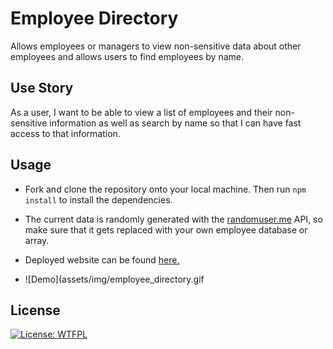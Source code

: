 # Employee Directory

Allows employees or managers to view non-sensitive data about other employees and allows users to find employees by name.

## Use Story

As a user, I want to be able to view a list of employees and their non-sensitive information as well as search by name so that I can have fast access to that information.

## Usage

- Fork and clone the repository onto your local machine. Then run `npm install` to install the dependencies.
- The current data is randomly generated with the [randomuser.me](https://randomuser.me/) API, so make sure that it gets replaced with your own employee database or array.
- Deployed website can be found [here.](https://gwensanabria.github.io/Employee_Directory/)

- ![Demo](assets/img/employee_directory.gif

## License

[![License: WTFPL](https://img.shields.io/badge/License-WTFPL-brightgreen.svg)](http://www.wtfpl.net/about/)